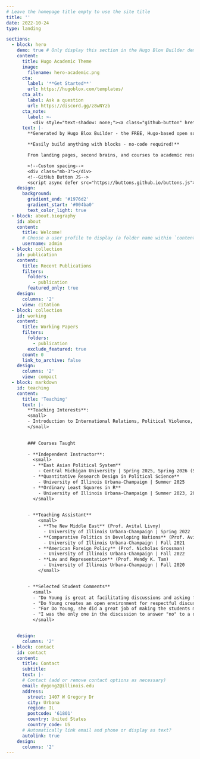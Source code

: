 ```yaml
---
# Leave the homepage title empty to use the site title
title: ''
date: 2022-10-24
type: landing

sections:
  - block: hero
    demo: true # Only display this section in the Hugo Blox Builder demo site
    content:
      title: Hugo Academic Theme
      image:
        filename: hero-academic.png
      cta:
        label: '**Get Started**'
        url: https://hugoblox.com/templates/
      cta_alt:
        label: Ask a question
        url: https://discord.gg/z8wNYzb
      cta_note:
        label: >-
          <div style="text-shadow: none;"><a class="github-button" href="https://github.com/HugoBlox/hugo-blox-builder" data-icon="octicon-star" data-size="large" data-show-count="true" aria-label="Star">Star Hugo Blox Builder</a></div><div style="text-shadow: none;"><a class="github-button" href="https://github.com/HugoBlox/theme-academic-cv" data-icon="octicon-star" data-size="large" data-show-count="true" aria-label="Star">Star the Academic template</a></div>
      text: |-
        **Generated by Hugo Blox Builder - the FREE, Hugo-based open source website builder trusted by 500,000+ sites.**

        **Easily build anything with blocks - no-code required!**

        From landing pages, second brains, and courses to academic resumés, conferences, and tech blogs.

        <!--Custom spacing-->
        <div class="mb-3"></div>
        <!--GitHub Button JS-->
        <script async defer src="https://buttons.github.io/buttons.js"></script>
    design:
      background:
        gradient_end: '#1976d2'
        gradient_start: '#004ba0'
        text_color_light: true
  - block: about.biography
    id: about
    content:
      title: Welcome!
      # Choose a user profile to display (a folder name within `content/authors/`)
      username: admin
  - block: collection
    id: publication
    content:
      title: Recent Publications
      filters:
        folders:
          - publication
        featured_only: true
    design:
      columns: '2'
      view: citation
  - block: collection
    id: working
    content:
      title: Working Papers
      filters:
        folders:
          - publication
        exclude_featured: true
      count: 0
      link_to_archive: false
    design:
      columns: '2'
      view: compact
  - block: markdown
    id: teaching
    content:
      title: 'Teaching'
      text: |-
        **Teaching Interests**:
        <small>
        - Introduction to International Relations, Political Violence, Civil War, Conflict Management and Resolution, Peace Studies, East Asian Politics, Middle East Politics, Quantitative Research in the Social Sciences, R programming for Social Science Research, Causal Inference, Mixed Methods Research, Survival Analysis
        </small>

        
        ### Courses Taught
    
        - **Independent Instructor**:
          <small>
          - **East Asian Political System**
            - Central Michigan University | Spring 2025, Spring 2026 (Scheduled)
          - **Quantitative Research Design in Political Science**
            - University of Illinois Urbana-Champaign | Summer 2025
          - **Ordinary Least Squares in R**
            - University of Illinois Urbana-Champaign | Summer 2023, 2024
          </small>

    
        - **Teaching Assistant**
            <small>
            - **The New Middle East** (Prof. Avital Livny)
              - University of Illinois Urbana-Champaign | Spring 2022
            - **Comparative Politics in Developing Nations** (Prof. Avital Livny)
              - University of Illinois Urbana-Champaign | Fall 2021
            - **American Foreign Policy** (Prof. Nicholas Grossman)
              - University of Illinois Urbana-Champaign | Fall 2022
            - **Law and Representation** (Prof. Wendy K. Tam)
              - University of Illinois Urbana-Champaign | Fall 2020
            </small>


        - **Selected Student Comments**
          <small>
          - "Do Young is great at facilitating discussions and asking follow-up questions to provoke more thought in students."
          - "Do Young creates an open environment for respectful discussion - I have always felt that I am heard, and whenever I have fumbled or got confused while speaking about my opinion, Do Young helps in clarifying and making the opinion a sort of more linear argument."
          - "For Do Young, she did a great job of making the students more engaged in discussion than what was feasible in lecture. Likewise, she also enabled certain interactive games, like the usage of the non-anonymous dictator game to help us better understand the material."
          - "I was the only one in the discussion to answer "no" to a question and explained my reasoning, and Do Young asked me extensive questions that were very specific to the reasoning I gave, and really pushed my intellectual boundaries."
          </small>


    design:
      columns: '2'
  - block: contact
    id: contact
    content:
      title: Contact
      subtitle:
      text: |-
      # Contact (add or remove contact options as necessary)
      email: dygong2@illinois.edu
      address:
        street: 1407 W Gregory Dr
        city: Urbana
        region: IL
        postcode: '61801'
        country: United States
        country_code: US
      # Automatically link email and phone or display as text?
      autolink: true
    design:
      columns: '2'
---
```

